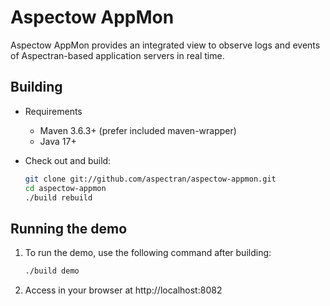 Aspectow AppMon
===============

Aspectow AppMon provides an integrated view to observe logs and events of Aspectran-based application servers in real time.

## Building

- Requirements
  * Maven 3.6.3+ (prefer included maven-wrapper)
  * Java 17+

- Check out and build:
  ```sh
  git clone git://github.com/aspectran/aspectow-appmon.git
  cd aspectow-appmon
  ./build rebuild
  ```

## Running the demo

1. To run the demo, use the following command after building:
   ```sh
   ./build demo
   ```

2. Access in your browser at http://localhost:8082
